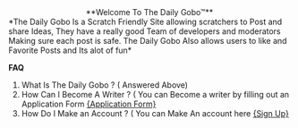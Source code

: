  <center>**Welcome To The Daily Gobo&trade;**</center>
*The Daily Gobo Is a Scratch Friendly Site allowing scratchers to Post and share Ideas, They have a really good Team of developers and moderators Making sure each post is safe. The Daily Gobo Also allows users to like and Favorite Posts and Its alot of fun*

**FAQ**
1. What Is The Daily Gobo ? ( Answered Above)
2. How Can I Become A Writer ? ( You can Become a writer by filling out an Application Form [{Application Form} ](https://thedailygobo.scratchtools.app/apply )
3. How Do I Make an Account ?  ( You can Make An account here [{Sign Up}](https://thedailygobo.scratchtools.app/)

